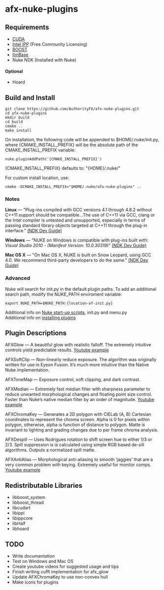 ﻿# afx-nuke-plugins

## Requirements
* [CUDA](https://developer.nvidia.com/cuda-downloads)
* [Intel IPP](https://registrationcenter.intel.com/en/forms/?productid=2558) (Free Community Licensing)
* [BOOST](https://sourceforge.net/projects/boost/files/boost/)
* [IlmBase](http://www.openexr.com/downloads.html)
* Nuke NDK (Installed with Nuke)

#### Optional
* Hoard

## Build and Install
```
git clone https://github.com/AuthorityFX/afx-nuke-plugins.git
cd afx-nuke-plugins
mkdir build
cd build
cmake ..
make install
```

On installation, the following code will be appended to $HOME/.nuke/init.py, where {CMAKE_INSTALL_PREFIX} will be the absolute path of the CMAKE_INSTALL_PREFIX variable:
```
nuke.pluginAddPath('{CMAKE_INSTALL_PREFIX}')
```
{CMAKE_INSTALL_PREFIX} defaults to: "{HOME}/.nuke/"

For custom install location, use:
```
cmake -DCMAKE_INSTALL_PREFIX="$HOME/.nuke/afx-nuke-plugins" ..
```

### Notes
**Linux** — "Plug-ins compiled with GCC versions 4.1 through 4.8.2 without C++11 support should be compatible...The use of C++11 via GCC, clang or the Intel compiler is untested and unsupported, especially in terms of passing standard library objects targeted at C++11 through the plug-in interface."
[(NDK Dev Guide)](https://www.thefoundry.co.uk/products/nuke/developers/105/ndkdevguide/appendixa/linux.html)<br>

**Windows** — "NUKE on Windows is compatible with plug-ins built with: *Visual Studio 2010 - (Manifest Version: 10.0.30319)*"
[(NDK Dev Guide)](https://www.thefoundry.co.uk/products/nuke/developers/105/ndkdevguide/appendixa/windows.html)<br>

**Mac OS X** — "On Mac OS X, NUKE is built on Snow Leopard, using GCC 4.0. We recommend third-party developers to do the same."
[(NDK Dev Guide)](https://www.thefoundry.co.uk/products/nuke/developers/105/ndkdevguide/appendixa/osx.html)<br>

### Advanced

Nuke will search for init.py in the default plugin paths.  To add an additional search path, modify the NUKE_PATH enviroment variable:
```
export NUKE_PATH=$NUKE_PATH:{location-of-init.py}
```

Additional info on [Nuke start-up scripts](https://www.thefoundry.co.uk/products/nuke/developers/105/pythondevguide/startup.html), init.py and menu.py<br>
Additional info on [installing plugins](https://www.thefoundry.co.uk/products/nuke/developers/105/pythondevguide/installing_plugins.html)

## Plugin Descriptions

AFXGlow — A beautiful glow with realistic falloff.  The extremely intuitive controls yield predictable results. [Youtube example](https://www.youtube.com/watch?v=nkY4S2smK_U)

AFXSoftClip — Non-linearly reduce exposure.  The algorithm was originally written for use in Eyeon Fusion.  It’s much more intuitive than the Native Nuke implementation.

AFXToneMap — Exposure control, soft clipping, and dark contrast.

AFXMedian — Extremely fast median filter with sharpness parameter to reduce unwanted morphological changes and floating point size control.  Faster than Nuke’s native median filter by an order of magnitude. [Youtube example](https://www.youtube.com/watch?v=SspTyatPAPg)

AFXChromaKey — Generates a 2D polygon with CIELab (A, B) Cartesian coordinates to represent the chroma screen.  Alpha is 0 for pixels within polygon, otherwise, alpha is function of distance to polygon.  Matte is invariant to lighting and grading changes due to per frame chroma analysis.

AFXDespill — Uses Rodrigues rotation to shift screen hue to either 1/3 or 2/3.  Spill suppression is is calculated using simple RGB based de-sill algorithms. Outputs a normalized spill matte.

AFXAntiAlias — Morphological anti-aliasing to smooth ‘jaggies’ that are a very common problem with keying. Extremely useful for monitor comps. [Youtube example](https://www.youtube.com/watch?v=SspTyatPAPg)

## Redistributable Libraries

* libboost_system
* libboost_thread
* libcudart
* libippi
* libippcore
* libHalf
* libhoard

## TODO

* Write documentation
* Test on Windows and Mac OS
* Create youtube videos for suggested usage and tips
* Finish writing cufft implementation for afx_glow
* Update AFXChromaKey to use non-convex hull
* Make icons for plugins
